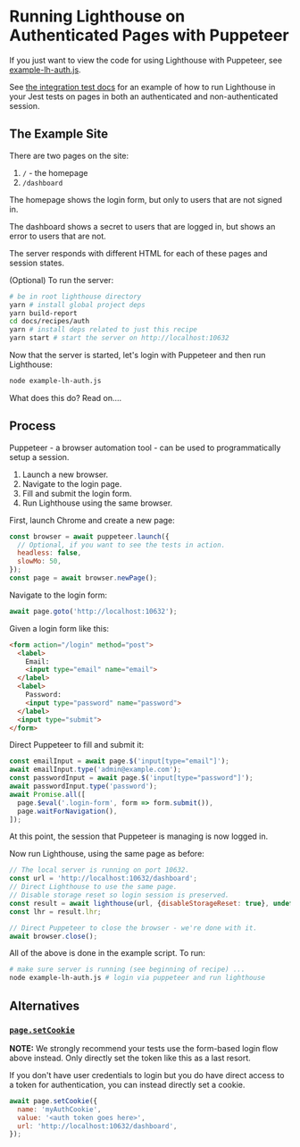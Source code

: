 # Running Lighthouse on Authenticated Pages with Puppeteer

If you just want to view the code for using Lighthouse with Puppeteer, see [example-lh-auth.js](./example-lh-auth.js).

See [the integration test docs](../integration-test) for an example of how to run Lighthouse in your Jest tests on pages in both an authenticated and non-authenticated session.

## The Example Site

There are two pages on the site:

1. `/` - the homepage
2. `/dashboard`

The homepage shows the login form, but only to users that are not signed in.

The dashboard shows a secret to users that are logged in, but shows an error to users that are not.

The server responds with different HTML for each of these pages and session states.

(Optional) To run the server:
```sh
# be in root lighthouse directory
yarn # install global project deps
yarn build-report
cd docs/recipes/auth
yarn # install deps related to just this recipe
yarn start # start the server on http://localhost:10632
```

Now that the server is started, let's login with Puppeteer and then run Lighthouse:
```sh
node example-lh-auth.js
```
What does this do?  Read on....

## Process

Puppeteer - a browser automation tool - can be used to programmatically setup a session.

1. Launch a new browser.
1. Navigate to the login page.
1. Fill and submit the login form.
1. Run Lighthouse using the same browser.

First, launch Chrome and create a new page:
```js
const browser = await puppeteer.launch({
  // Optional, if you want to see the tests in action.
  headless: false,
  slowMo: 50,
});
const page = await browser.newPage();
```

Navigate to the login form:
```js
await page.goto('http://localhost:10632');
```

Given a login form like this:
```html
<form action="/login" method="post">
  <label>
    Email:
    <input type="email" name="email">
  </label>
  <label>
    Password:
    <input type="password" name="password">
  </label>
  <input type="submit">
</form>
```

Direct Puppeteer to fill and submit it:
```js
const emailInput = await page.$('input[type="email"]');
await emailInput.type('admin@example.com');
const passwordInput = await page.$('input[type="password"]');
await passwordInput.type('password');
await Promise.all([
  page.$eval('.login-form', form => form.submit()),
  page.waitForNavigation(),
]);
```

At this point, the session that Puppeteer is managing is now logged in.

Now run Lighthouse, using the same page as before:
```js
// The local server is running on port 10632.
const url = 'http://localhost:10632/dashboard';
// Direct Lighthouse to use the same page.
// Disable storage reset so login session is preserved.
const result = await lighthouse(url, {disableStorageReset: true}, undefined, page);
const lhr = result.lhr;

// Direct Puppeteer to close the browser - we're done with it.
await browser.close();
```

All of the above is done in the example script. To run:
```sh
# make sure server is running (see beginning of recipe) ...
node example-lh-auth.js # login via puppeteer and run lighthouse
```

## Alternatives

### [`page.setCookie`](https://puppeteer.github.io/pptr.dev/#?product=Puppeteer&version=v15.0.0&show=api-pagesetcookiecookies)

**NOTE:** We strongly recommend your tests use the form-based login flow above instead. Only directly set the token like this as a last resort.

If you don't have user credentials to login but you do have direct access to a token for authentication, you can instead directly set a cookie.

```js
await page.setCookie({
  name: 'myAuthCookie',
  value: '<auth token goes here>',
  url: 'http://localhost:10632/dashboard',
});
```
